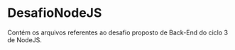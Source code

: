 # DesafioNodeJS
Contém os arquivos referentes ao desafio proposto de Back-End do ciclo 3 de NodeJS.
